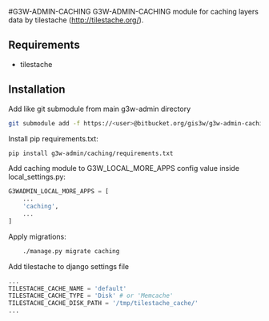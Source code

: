 #G3W-ADMIN-CACHING
G3W-ADMIN-CACHING module for caching layers data by tilestache (http://tilestache.org/).


Requirements
------------

* tilestache

Installation
------------

Add like git submodule from main g3w-admin directory

```bash
git submodule add -f https://<user>@bitbucket.org/gis3w/g3w-admin-caching.git g3w-admin/caching
```

Install pip requirements.txt:

```bash
pip install g3w-admin/caching/requirements.txt
```

Add caching module to G3W_LOCAL_MORE_APPS config value inside local_settings.py:

```python
G3WADMIN_LOCAL_MORE_APPS = [
    ...
    'caching',
    ...
]
```


Apply migrations:

```bash
    ./manage.py migrate caching
```

Add tilestache to django settings file

```python
...
TILESTACHE_CACHE_NAME = 'default'
TILESTACHE_CACHE_TYPE = 'Disk' # or 'Memcache'
TILESTACHE_CACHE_DISK_PATH = '/tmp/tilestache_cache/'
...
```